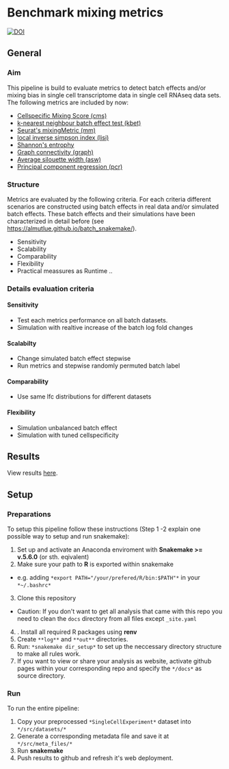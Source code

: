 # Benchmark mixing metrics
[![DOI](https://zenodo.org/badge/DOI/10.5281/zenodo.4312672.svg)](https://doi.org/10.5281/zenodo.4312672)

## General

### Aim

This pipeline is build to evaluate metrics to detect batch effects and/or mixing bias in single cell transcriptome data in single cell RNAseq data sets. The following metrics are included by now:
+ [Cellspecific Mixing Score (cms)](https://bioconductor.org/packages/release/bioc/html/CellMixS.html)
+ [k-nearest neighbour batch effect test (kbet)](https://github.com/theislab/kBET)
+ [Seurat's mixingMetric (mm)](https://www.cell.com/cell/fulltext/S0092-8674(19)30559-8)
+ [local inverse simpson index (lisi)](https://www.nature.com/articles/s41592-019-0619-0)
+ [Shannon's entrophy](https://www.biorxiv.org/content/10.1101/2020.05.22.111211v1.full)
+ [Graph connectivity (graph)](https://www.biorxiv.org/content/10.1101/2020.05.22.111161v2.full)
+ [Average silouette width (asw)](https://www.biorxiv.org/content/10.1101/2020.05.22.111161v2.full)
+ [Principal component regression (pcr)](https://www.biorxiv.org/content/10.1101/2020.05.22.111161v2.full)


### Structure

Metrics are evaluated by the following criteria. For each criteria different scenarios are constructed using batch effects in real data and/or simulated batch effects. 
These batch effects and their simulations have been characterized in detail before (see https://almutlue.github.io/batch_snakemake/).
+ Sensitivity
+ Scalability
+ Comparability
+ Flexibility
+ Practical meassures as Runtime ..


### Details evaluation criteria

#### Sensitivity 
+ Test each metrics performance on all batch datasets.
+ Simulation with realtive increase of the batch log fold changes

#### Scalabilty
+ Change simulated batch effect stepwise
+ Run metrics and stepwise randomly permuted batch label

#### Comparability
+ Use same lfc distributions for different datasets

#### Flexibility
+ Simulation unbalanced batch effect
+ Simulation with tuned cellspecificity


## Results
View results [here](https://almutlue.github.io/mixing_benchmark/index.html).

## Setup

### Preparations

To setup this pipeline follow these instructions (Step 1 -2 explain one possible way to setup and run snakemake):

1. Set up and activate an Anaconda enviroment with __Snakemake >= v.5.6.0__ (or sth. eqivalent)  
2. Make sure your path to __R__ is exported within snakemake  
  * e.g. adding `*export PATH="/your/prefered/R/bin:$PATH"*` in your `*~/.bashrc*`
3. Clone this repository 
  * Caution: If you don't want to get all analysis that came with this repo you need to clean the `docs` directory from all files except `_site.yaml`
4. . Install all required R packages using **renv**
5. Create `**log**` and `**out**` directories.
6. Run: `*snakemake dir_setup*` to set up the neccessary directory structure to make all rules work.
7. If you want to view or share your analysis as website, activate github pages within your corresponding repo and specify the `*/docs*` as source directory. 

### Run
To run the entire pipeline:
1. Copy your preprocessed `*SingleCellExperiment*` dataset into `*/src/datasets/*`
2. Generate a corresponding metadata file and save it at `*/src/meta_files/*`
3. Run **snakemake**
4. Push results to github and refresh it's web deployment.
